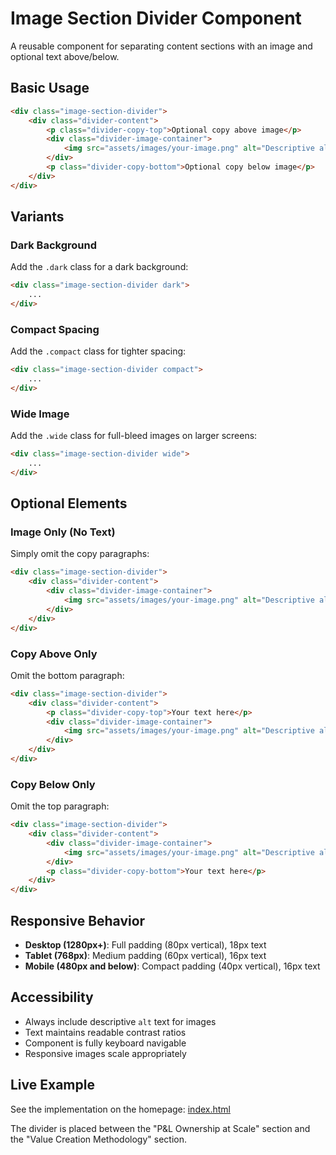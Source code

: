 # Image Section Divider Component

A reusable component for separating content sections with an image and optional text above/below.

## Basic Usage

```html
<div class="image-section-divider">
    <div class="divider-content">
        <p class="divider-copy-top">Optional copy above image</p>
        <div class="divider-image-container">
            <img src="assets/images/your-image.png" alt="Descriptive alt text">
        </div>
        <p class="divider-copy-bottom">Optional copy below image</p>
    </div>
</div>
```

## Variants

### Dark Background
Add the `.dark` class for a dark background:

```html
<div class="image-section-divider dark">
    ...
</div>
```

### Compact Spacing
Add the `.compact` class for tighter spacing:

```html
<div class="image-section-divider compact">
    ...
</div>
```

### Wide Image
Add the `.wide` class for full-bleed images on larger screens:

```html
<div class="image-section-divider wide">
    ...
</div>
```

## Optional Elements

### Image Only (No Text)
Simply omit the copy paragraphs:

```html
<div class="image-section-divider">
    <div class="divider-content">
        <div class="divider-image-container">
            <img src="assets/images/your-image.png" alt="Descriptive alt text">
        </div>
    </div>
</div>
```

### Copy Above Only
Omit the bottom paragraph:

```html
<div class="image-section-divider">
    <div class="divider-content">
        <p class="divider-copy-top">Your text here</p>
        <div class="divider-image-container">
            <img src="assets/images/your-image.png" alt="Descriptive alt text">
        </div>
    </div>
</div>
```

### Copy Below Only
Omit the top paragraph:

```html
<div class="image-section-divider">
    <div class="divider-content">
        <div class="divider-image-container">
            <img src="assets/images/your-image.png" alt="Descriptive alt text">
        </div>
        <p class="divider-copy-bottom">Your text here</p>
    </div>
</div>
```

## Responsive Behavior

- **Desktop (1280px+)**: Full padding (80px vertical), 18px text
- **Tablet (768px)**: Medium padding (60px vertical), 16px text
- **Mobile (480px and below)**: Compact padding (40px vertical), 16px text

## Accessibility

- Always include descriptive `alt` text for images
- Text maintains readable contrast ratios
- Component is fully keyboard navigable
- Responsive images scale appropriately

## Live Example

See the implementation on the homepage: [index.html](../index.html)

The divider is placed between the "P&L Ownership at Scale" section and the "Value Creation Methodology" section.
